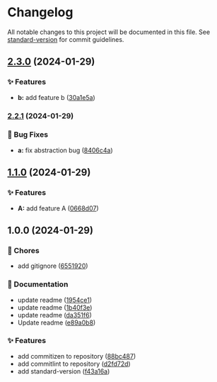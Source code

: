 # Changelog

All notable changes to this project will be documented in this file. See [standard-version](https://github.com/conventional-changelog/standard-version) for commit guidelines.

## [2.3.0](https://github.com/SarthakNarayan/conventional-commits/compare/v2.2.1...v2.3.0) (2024-01-29)


### ✨ Features

* **b:** add feature b ([30a1e5a](https://github.com/SarthakNarayan/conventional-commits/commit/30a1e5af88bd38adb380acf94cd17396cf0a0a6a))

### [2.2.1](https://github.com/SarthakNarayan/conventional-commits/compare/v1.1.0...v2.2.1) (2024-01-29)


### 🐛 Bug Fixes

* **a:** fix abstraction bug ([8406c4a](https://github.com/SarthakNarayan/conventional-commits/commit/8406c4af33287f2f58a5c7814f3567575f65d8f3))

## [1.1.0](https://github.com/SarthakNarayan/conventional-commits/compare/v1.0.0...v1.1.0) (2024-01-29)


### ✨ Features

* **A:** add feature A ([0668d07](https://github.com/SarthakNarayan/conventional-commits/commit/0668d073058e9dc9835d9ed6a460934ae74ccdbc))

## 1.0.0 (2024-01-29)


### 🚚 Chores

* add gitignore ([6551920](https://github.com/SarthakNarayan/conventional-commits/commit/65519204a1a7250b4bf59bd1112059d686e57ce6))


### 📝 Documentation

* update readme ([1954ce1](https://github.com/SarthakNarayan/conventional-commits/commit/1954ce1fc70d146e14ce32257ce4123065339b10))
* update readme ([1b40f3e](https://github.com/SarthakNarayan/conventional-commits/commit/1b40f3e64923f6c0ca68f8dfe699e75101ad90d8))
* update readme ([da351f6](https://github.com/SarthakNarayan/conventional-commits/commit/da351f6e454c953c346a9f2548834bcb187db0bf))
* Update readme ([e89a0b8](https://github.com/SarthakNarayan/conventional-commits/commit/e89a0b8a8d0a4aef64ae7c7cc39d47134ad75ecd))


### ✨ Features

* add commitizen to repository ([88bc487](https://github.com/SarthakNarayan/conventional-commits/commit/88bc487bc4ada2c69fa6a4d0f517044096a81a20))
* add commitlint to repository ([d2fd72d](https://github.com/SarthakNarayan/conventional-commits/commit/d2fd72de4824dd40579e64df211f535e811bcaf1))
* add standard-version ([f43a16a](https://github.com/SarthakNarayan/conventional-commits/commit/f43a16a189ee9697de652274989cdf894429a8b3))
